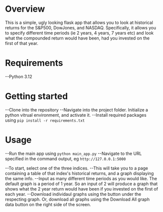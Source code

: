 # Overview
This is a simple, ugly looking flask app that allows you to look at historical returns for the S&P500, DowJones, and NASDAQ. Specifically, it allows you to specify different time periods (ie 2 years, 4 years, 7 years etc) and look what the compounded return would have been, had you invested on the first of that year. 

# Requirements

  --Python 3.12

# Getting started

  --Clone into the repository
  --Navigate into the project folder. Initialize a python vitrual environment, and activate it.
  --Install required packages using ```pip install -r requirements.txt```

# Usage
  --Run the main app using ```python main_app.py```
  --Navigate to the URL specified in the command output, eg ```http://127.0.0.1:5000```

  --To start, select one of the three indices.
    --This will take you to a page containing a table of that index's historical returns, and a graph displaying the same info.
    --Input as many different time periods as you would like. The default graph is a period of 1 year. So an input of 2 will produce a graph that shows what the 2 year return would have been if you invested on the first of each year. 
    --Download individaul graphs using the button under the respecting graph. Or, download all graphs using the Download All graph data button on the right side of the screen.

    

  

